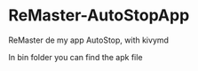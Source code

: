 # ReMaster-AutoStopApp
ReMaster de my app AutoStop, with kivymd

In bin folder you can find the apk file
